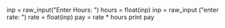 inp = raw_input("Enter Hours: ")
hours = float(inp)
inp = raw_input ("enter rate: ")
rate = float(inp)
pay = rate * hours
print pay
